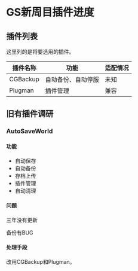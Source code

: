 # GS新周目插件进度

## 插件列表

这里列的是将要选用的插件。

| 插件名称 | 功能               | 适配情况 |
| -------- | ------------------ | -------- |
| CGBackup | 自动备份、自动停服 | 未知     |
| Plugman  | 插件管理           | 兼容     |

## 旧有插件调研

### AutoSaveWorld

#### 功能

* 自动保存
* 自动备份
* 存档上传
* 插件管理
* 自动清理

#### 问题

三年没有更新

备份有BUG

#### 处理手段

改用CGBackup和Plugman。